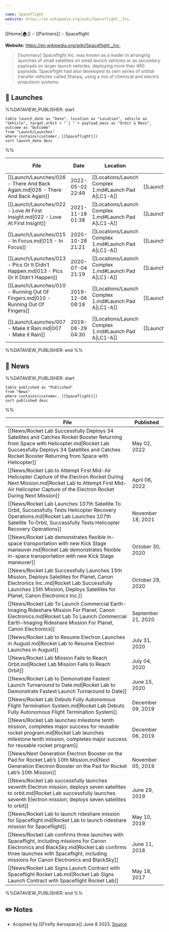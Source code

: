 ```yaml
---

name: Spaceflight
website: https://en.wikipedia.org/wiki/Spaceflight,_Inc.
---
```

[[Home|🏠]] <span style="color: LightSlateGray">></span> [[Partners]] <span style="color: LightSlateGray">></span> Spaceflight

**Website:** https://en.wikipedia.org/wiki/Spaceflight,_Inc.

>[!summary]
Spaceflight Inc. was known as a leader in arranging launches of small satellites on small launch vehicles or as secondary payloads on larger launch vehicles, deploying more than 460 payloads. Spaceflight had also developed its own series of orbital transfer vehicles called Sherpa, using a mix of chemical and electric propulsion systems.


## 🚀 Launches

%%DATAVIEW_PUBLISHER: start
```
table launch_date as "Date", location as "Location", vehicle as "Vehicle", target_orbit + " | " + payload_mass as "Orbit & Mass", outcome as "Outcome"
from "Launch/Launches"
where contains(customer, [[Spaceflight]])
sort launch_date desc
```
%%

| File                                                                                  | Date             | Location                                              | Vehicle                          | Orbit & Mass                 | Outcome |
| ------------------------------------------------------------------------------------- | ---------------- | ----------------------------------------------------- | -------------------------------- | ---------------------------- | ------- |
| [[Launch/Launches/026 - There And Back Again.md\|026 - There And Back Again]]         | 2022-05-02 22:49 | [[Locations/Launch Complex 1.md#Launch Pad A\|LC1-A]] | [[Launch/Electron.md\|Electron]] | 520 km \| 94° \| Unknown     | ✅       |
| [[Launch/Launches/022 - Love At First Insight.md\|022 - Love At First Insight]]       | 2021-11-18 01:38 | [[Locations/Launch Complex 1.md#Launch Pad A\|LC1-A]] | [[Launch/Electron.md\|Electron]] | 430 km \| 42° \| 120 kg      | ✅       |
| [[Launch/Launches/015 - In Focus.md\|015 - In Focus]]                                 | 2020-10-28 21:21 | [[Locations/Launch Complex 1.md#Launch Pad A\|LC1-A]] | [[Launch/Electron.md\|Electron]] | 500 km \| 97.5° \| 72 kg     | ✅       |
| [[Launch/Launches/013 - Pics Or It Didn't Happen.md\|013 - Pics Or It Didn't Happen]] | 2020-07-04 21:19 | [[Locations/Launch Complex 1.md#Launch Pad A\|LC1-A]] | [[Launch/Electron.md\|Electron]] | 500 km \| 97.5° \| 75 kg     | ❌       |
| [[Launch/Launches/010 - Running Out Of Fingers.md\|010 - Running Out Of Fingers]]     | 2019-12-06 08:18 | [[Locations/Launch Complex 1.md#Launch Pad A\|LC1-A]] | [[Launch/Electron.md\|Electron]] | 385 x 400 km \| 97° \| 77 kg | ✅       |
| [[Launch/Launches/007 - Make it Rain.md\|007 - Make it Rain]]                         | 2019-06-29 04:30 | [[Locations/Launch Complex 1.md#Launch Pad A\|LC1-A]] | [[Launch/Electron.md\|Electron]] | 450 km \| 45° \| 80 kg       | ✅       |

%%DATAVIEW_PUBLISHER: end %%

## 📰 News
%%DATAVIEW_PUBLISHER: start
```
table published as "Published"
from "News"
where contains(customer, [[Spaceflight]])
sort published desc
```
%%

| File                                                                                                                                                                                                                                     | Published          |
| ---------------------------------------------------------------------------------------------------------------------------------------------------------------------------------------------------------------------------------------- | ------------------ |
| [[News/Rocket Lab Successfully Deploys 34 Satellites and Catches Rocket Booster Returning from Space with Helicopter.md\|Rocket Lab Successfully Deploys 34 Satellites and Catches Rocket Booster Returning from Space with Helicopter]] | May 02, 2022       |
| [[News/Rocket Lab to Attempt First Mid-Air Helicopter Capture of the Electron Rocket During Next Mission.md\|Rocket Lab to Attempt First Mid-Air Helicopter Capture of the Electron Rocket During Next Mission]]                         | April 06, 2022     |
| [[News/Rocket Lab Launches 107th Satellite To Orbit, Successfully Tests Helicopter Recovery Operations.md\|Rocket Lab Launches 107th Satellite To Orbit, Successfully Tests Helicopter Recovery Operations]]                             | November 18, 2021  |
| [[News/Rocket Lab demonstrates flexible in-space transportation with new Kick Stage maneuver.md\|Rocket Lab demonstrates flexible in-space transportation with new Kick Stage maneuver]]                                                 | October 30, 2020   |
| [[News/Rocket Lab Successfully Launches 15th Mission, Deploys Satellites for Planet, Canon Electronics Inc..md\|Rocket Lab Successfully Launches 15th Mission, Deploys Satellites for Planet, Canon Electronics Inc.]]                   | October 29, 2020   |
| [[News/Rocket Lab To Launch Commercial Earth-Imaging Rideshare Mission For Planet, Canon Electronics.md\|Rocket Lab To Launch Commercial Earth-Imaging Rideshare Mission For Planet, Canon Electronics]]                                 | September 21, 2020 |
| [[News/Rocket Lab to Resume Electron Launches in August.md\|Rocket Lab to Resume Electron Launches in August]]                                                                                                                           | July 31, 2020      |
| [[News/Rocket Lab Mission Fails to Reach Orbit.md\|Rocket Lab Mission Fails to Reach Orbit]]                                                                                                                                             | July 04, 2020      |
| [[News/Rocket Lab to Demonstrate Fastest Launch Turnaround to Date.md\|Rocket Lab to Demonstrate Fastest Launch Turnaround to Date]]                                                                                                     | June 15, 2020      |
| [[News/Rocket Lab Debuts Fully Autonomous Flight Termination System.md\|Rocket Lab Debuts Fully Autonomous Flight Termination System]]                                                                                                   | December 09, 2019  |
| [[News/Rocket Lab launches milestone tenth mission, completes major success for reusable rocket program.md\|Rocket Lab launches milestone tenth mission, completes major success for reusable rocket program]]                           | December 06, 2019  |
| [[News/Next Generation Electron Booster on the Pad  for Rocket Lab’s 10th Mission.md\|Next Generation Electron Booster on the Pad  for Rocket Lab’s 10th Mission]]                                                                       | November 05, 2019  |
| [[News/Rocket Lab successfully launches seventh Electron mission, deploys seven satellites to orbit.md\|Rocket Lab successfully launches seventh Electron mission, deploys seven satellites to orbit]]                                   | June 29, 2019      |
| [[News/Rocket Lab to launch rideshare mission for Spaceflight.md\|Rocket Lab to launch rideshare mission for Spaceflight]]                                                                                                               | May 10, 2019       |
| [[News/Rocket Lab confirms three launches with Spaceflight, including missions for Canon Electronics and BlackSky.md\|Rocket Lab confirms three launches with Spaceflight, including missions for Canon Electronics and BlackSky]]       | June 11, 2018      |
| [[News/Rocket Lab Signs Launch Contract with Spaceflight   Rocket Lab.md\|Rocket Lab Signs Launch Contract with Spaceflight   Rocket Lab]]                                                                                               | May 18, 2017       |

%%DATAVIEW_PUBLISHER: end %%

## ✏️ Notes

- Acquired by [[Firefly Aerospace]] June 8 2023. [Source](https://www.satellitetoday.com/finance/2023/06/12/firefly-aerospace-to-acquire-rideshare-provider-spaceflight/)